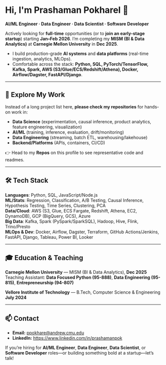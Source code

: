 # Hi, I'm Prashaman Pokharel 👋

**AI/ML Engineer · Data Engineer · Data Scientist · Software Developer**

Actively looking for **full-time** opportunities (or to **join an early-stage startup**) starting **Jan–Feb 2026**. I’m completing my **MISM (BI & Data Analytics)** at **Carnegie Mellon University** in **Dec 2025**.

- I build production-grade **AI systems** and **data platforms** (real-time ingestion, analytics, MLOps).
- Comfortable across the stack: **Python, SQL, PyTorch/TensorFlow, Kafka, Spark, AWS (S3/Glue/ECS/Redshift/Athena), Docker, Airflow/Dagster, FastAPI/Django**.

---

## 🔎 Explore My Work
Instead of a long project list here, **please check my repositories** for hands-on work in:
- **Data Science** (experimentation, causal inference, product analytics, feature engineering, visualization)
- **AI/ML** (training, inference, evaluation, drift/monitoring)
- **Data Engineering** (streaming, batch ETL, warehousing/lakehouse)
- **Backend/Platforms** (APIs, containers, CI/CD)


👉 Head to my **Repos** on this profile to see representative code and readmes.

---

## 🛠️ Tech Stack

**Languages**: Python, SQL, JavaScript/Node.js  
**ML/Stats**: Regression, Classification, A/B Testing, Causal Inference, Hypothesis Testing, Time Series, Clustering, PCA  
**Data/Cloud**: AWS (S3, Glue, ECS Fargate, Redshift, Athena, EC2, DynamoDB), GCP (BigQuery, GCS), Azure  
**Big Data**: Kafka, Spark (PySpark/SparkSQL), Hadoop, Hive, Flink, Trino/Presto  
**MLOps & Dev**: Docker, Airflow, Dagster, Terraform, GitHub Actions/Jenkins, FastAPI, Django, Tableau, Power BI, Looker

---

## 🎓 Education & Teaching

**Carnegie Mellon University** — MISM (BI & Data Analytics), **Dec 2025**  
Teaching Assistant: **Data Focused Python (95-888)**, **Data Engineering (95-815)**, **Entrepreneurship (94-807)**

**Vellore Institute of Technology** — B.Tech, Computer Science & Engineering **July 2024**  

---

## 📫 Contact

- **Email:** ppokhare@andrew.cmu.edu  
- **LinkedIn:** https://www.linkedin.com/in/prashamanpok

If you’re hiring for **AI/ML Engineer**, **Data Engineer**, **Data Scientist**, or **Software Developer** roles—or building something bold at a startup—let’s talk!
